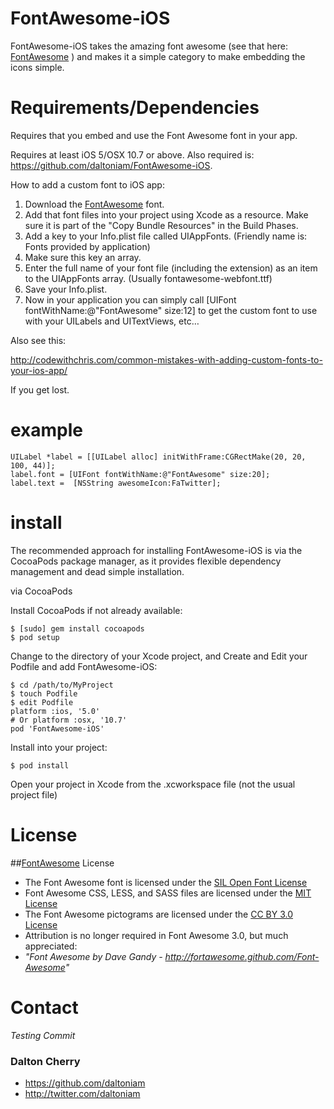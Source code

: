 # FontAwesome-iOS #

FontAwesome-iOS takes the amazing font awesome (see that here: [FontAwesome](https://github.com/FortAwesome/Font-Awesome) ) and makes it a simple category to make embedding the icons simple.

# Requirements/Dependencies  #

Requires that you embed and use the Font Awesome font in your app.

Requires at least iOS 5/OSX 10.7 or above. Also required is: https://github.com/daltoniam/FontAwesome-iOS.

How to add a custom font to iOS app:

1. Download the [FontAwesome](https://github.com/FortAwesome/Font-Awesome) font.
2. Add that font files into your project using Xcode as a resource. Make sure it is part of the "Copy Bundle Resources" in the Build Phases.
3. Add a key to your Info.plist file called UIAppFonts. (Friendly name is: Fonts provided by application)
4. Make sure this key an array.
5. Enter the full name of your font file (including the extension) as an item to the UIAppFonts array. (Usually fontawesome-webfont.ttf)
6. Save your Info.plist.
7. Now in your application you can simply call [UIFont fontWithName:@"FontAwesome" size:12] to get the custom font to use with your UILabels and UITextViews, etc…

Also see this:

http://codewithchris.com/common-mistakes-with-adding-custom-fonts-to-your-ios-app/

If you get lost.

# example

```objc
UILabel *label = [[UILabel alloc] initWithFrame:CGRectMake(20, 20, 100, 44)];
label.font = [UIFont fontWithName:@"FontAwesome" size:20];
label.text =  [NSString awesomeIcon:FaTwitter];
```

# install #

The recommended approach for installing FontAwesome-iOS is via the CocoaPods package manager, as it provides flexible dependency management and dead simple installation.

via CocoaPods

Install CocoaPods if not already available:

	$ [sudo] gem install cocoapods
	$ pod setup
Change to the directory of your Xcode project, and Create and Edit your Podfile and add FontAwesome-iOS:

	$ cd /path/to/MyProject
	$ touch Podfile
	$ edit Podfile
	platform :ios, '5.0'
	# Or platform :osx, '10.7'
	pod 'FontAwesome-iOS'

Install into your project:

	$ pod install

Open your project in Xcode from the .xcworkspace file (not the usual project file)

# License #

##[FontAwesome](https://github.com/FortAwesome/Font-Awesome) License

* The Font Awesome font is licensed under the [SIL Open Font License](http://scripts.sil.org/OFL)
* Font Awesome CSS, LESS, and SASS files are licensed under the [MIT License](http://opensource.org/licenses/mit-license.html)
* The Font Awesome pictograms are licensed under the [CC BY 3.0 License](http://creativecommons.org/licenses/by/3.0)
* Attribution is no longer required in Font Awesome 3.0, but much appreciated:
* *"Font Awesome by Dave Gandy - http://fortawesome.github.com/Font-Awesome"*

# Contact #
*Testing Commit*
### Dalton Cherry ###
* https://github.com/daltoniam
* http://twitter.com/daltoniam
